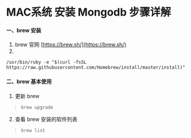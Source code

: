 # MAC系统 安装 Mongodb 步骤详解

#### 一、brew 安装

1. brew 官网 [https://brew.sh/](https://brew.sh/)
2. 
  ```
  /usr/bin/ruby -e "$(curl -fsSL https://raw.githubusercontent.com/Homebrew/install/master/install)"
  
  ```

#### 二、brew 基本使用

1. 更新 brew

>`brew upgrade`

2. 查看 brew 安装的软件列表

>`brew list`

  
